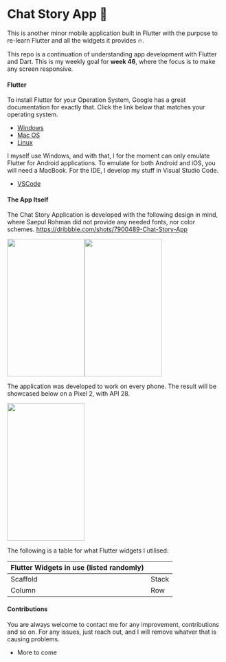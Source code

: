 # Chat Story App 💬

This is another minor mobile application built in Flutter with the purpose to re-learn Flutter and all the widgets it provides 🔥.

This repo is a continuation of understanding app development with Flutter and Dart. This is my weekly goal for **week 46**, where the focus is to make any screen responsive.

#### Flutter

To install Flutter for your Operation System, Google has a great documentation for exactly that. Click the link below that matches your operating system.

- [Windows](https://flutter.io/setup-windows/)
- [Mac OS](https://flutter.io/setup-macos/)
- [Linux](https://flutter.io/setup-linux/)

I myself use Windows, and with that, I for the moment can only emulate Flutter for Android applications. To emulate for both Android and iOS, you will need a MacBook. For the IDE, I develop my stuff in Visual Studio Code.
- [VSCode](https://flutter.io/get-started/editor/#vscode)

#### The App Itself
The Chat Story Application is developed with the following design in mind, where Saepul Rohman did not provide any needed fonts, nor color schemes. 
https://dribbble.com/shots/7900489-Chat-Story-App

<img src="./img/Discover_Page.png" height="320" width="180"><img src="./img/Movie_Page.png" height="320" width="180">

The application was developed to work on every phone. The result will be showcased below on a Pixel 2, with API 28.

<img src="./img/" height="320" width="180">

The following is a table for what Flutter widgets I utilised:

| Flutter Widgets in use (listed randomly)  | |
| - | - |
| Scaffold | Stack |
| Column | Row |

#### Contributions

You are always welcome to contact me for any improvement, contributions and so on. For any issues, just reach out, and I will remove whatver that is causing problems.

- More to come